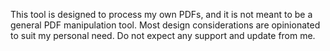 This tool is designed to process my own PDFs, and it is not meant to be a general PDF manipulation tool.
Most design considerations are opinionated to suit my personal need.
Do not expect any support and update from me.